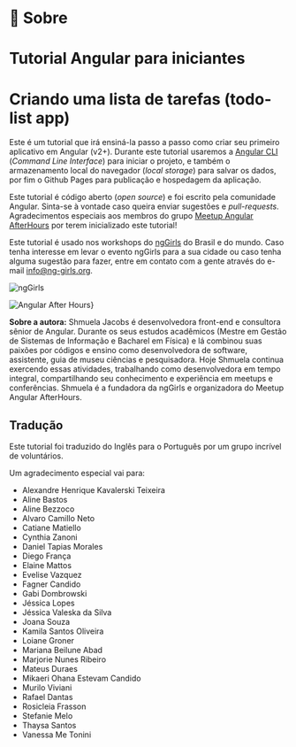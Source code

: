 # 👀 Sobre 

# Tutorial Angular para iniciantes 

# Criando uma lista de tarefas (todo-list app) 

Este é um tutorial que irá ensiná-la passo a passo como criar seu primeiro aplicativo em Angular (v2+). Durante este tutorial usaremos a [Angular CLI](https://cli.angular.io/) (*Command Line Interface*) para iniciar o projeto, e também o armazenamento local do navegador (*local storage*) para salvar os dados, por fim o Github Pages para publicação e hospedagem da aplicação.

Este tutorial é código aberto (*open source*) e foi escrito pela comunidade Angular. Sinta-se à vontade caso queira enviar sugestões e *pull-requests*. Agradecimentos especiais aos membros do grupo [Meetup Angular AfterHours](http://www.meetup.com/Angular-AfterHours/events/235151422/) por terem inicializado este tutorial! 

Este tutorial é usado nos workshops do [ngGirls](http://ng-girls.org) do Brasil e do mundo. Caso tenha interesse em levar o evento ngGirls para a sua cidade ou caso tenha alguma sugestão para fazer, entre em contato com a gente através do e-mail [info@ng-girls.org](/mailto:info@ng-girls.org).

![ngGirls](/assets/ngGirls%20banner%20transparent.png)

![Angular After Hours}](/assets/slogen.png)

**Sobre a autora:** Shmuela Jacobs é desenvolvedora front-end e consultora sênior de Angular. 
Durante os seus estudos acadêmicos \(Mestre em Gestão de Sistemas de Informação e Bacharel em Física\) e lá combinou suas paixões por códigos e ensino como desenvolvedora de software, assistente, guia de museu ciências e 
pesquisadora. Hoje Shmuela continua exercendo essas atividades, trabalhando como desenvolvedora em tempo integral, compartilhando seu conhecimento e experiência em meetups e conferências. Shmuela é a fundadora da ngGirls e organizadora do Meetup Angular AfterHours.

## Tradução

Este tutorial foi traduzido do Inglês para o Português por um grupo incrível de voluntários.

Um agradecimento especial vai para:

* Alexandre Henrique Kavalerski Teixeira
* Aline Bastos
* Aline Bezzoco
* Alvaro Camillo Neto
* Catiane Matiello
* Cynthia Zanoni
* Daniel Tapias Morales
* Diego França
* Elaine Mattos
* Evelise Vazquez
* Fagner Candido
* Gabi Dombrowski
* Jéssica Lopes
* Jéssica Valeska da Silva
* Joana Souza
* Kamila Santos Oliveira
* Loiane Groner
* Mariana Beilune Abad
* Marjorie Nunes Ribeiro
* Mateus Duraes
* Mikaeri Ohana Estevam Candido
* Murilo Viviani
* Rafael Dantas
* Rosicleia Frasson
* Stefanie Melo
* Thaysa Santos
* Vanessa Me Tonini
